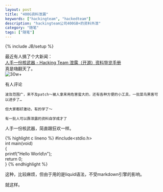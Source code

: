 ```yaml
---
layout: post
title: "400G资料泄漏"
keywords: ["hackingteam", "hackedteam"]
description: "hackingteam公司400GB+的资料外泄"
category: "随笔"
tags: ["随笔"]
---
```

{% include JB/setup %}

最近有人搞了个大新闻：  
[人手一份核武器 - Hacking Team 泄露（开源）资料导览手册](http://drops.wooyun.org/news/6977)  
真是嗨翻天了。  
![30w+](http://pic4.zhimg.com/01fa3b6164daa608b51ea15b9db6c2f3_b.jpg)  

有人评论
```
波及范围广，来不及patch～被人拿来用危害蛮大的，还有各种方便的小工具，一批菜鸟黑客可以进步了…  

但大家都好激动，有的学了～  
```

```
有一批人可以靠泄露的资料自学成才了
```

人手一份核武器，简直跟狂欢一样。

{% highlight c lineno %}
#include<stdio.h>  
int main(void)  
{  
    printf("Hello World\n");  
    return 0;  
}
{% endhighlight %}

这种，比较麻烦，但由于用的是liquid语法，不受markdown引擎的影响。

就这样。

